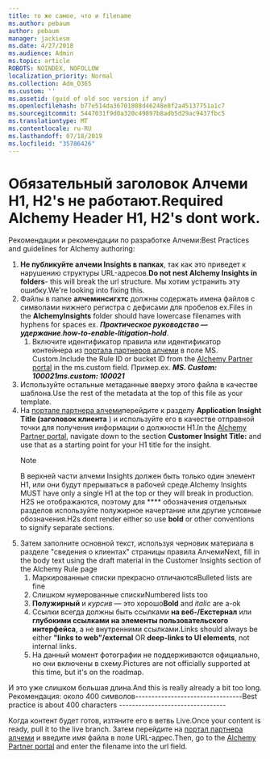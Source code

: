 ```yaml
---
title: то же самое, что и filename
ms.author: pebaum
author: pebaum
manager: jackiesm
ms.date: 4/27/2018
ms.audience: Admin
ms.topic: article
ROBOTS: NOINDEX, NOFOLLOW
localization_priority: Normal
ms.collection: Adm_O365
ms.custom: ''
ms.assetid: (guid of old soc version if any)
ms.openlocfilehash: b77e514da36701808d46248e8f2a45137751a1c7
ms.sourcegitcommit: 5447031f9d0a320c49897b8adb5d29ac9437fbc5
ms.translationtype: MT
ms.contentlocale: ru-RU
ms.lasthandoff: 07/18/2019
ms.locfileid: "35786426"
---
```

# <a name="required-alchemy-header-h1-h2s-dont-work"></a><span data-ttu-id="803ef-102">Обязательный заголовок Алчеми H1, H2's не работают.</span><span class="sxs-lookup"><span data-stu-id="803ef-102">Required Alchemy Header H1, H2's dont work.</span></span>
<span data-ttu-id="803ef-103">Рекомендации и рекомендации по разработке Алчеми:</span><span class="sxs-lookup"><span data-stu-id="803ef-103">Best Practices and guidelines for Alchemy authoring:</span></span>

1. <span data-ttu-id="803ef-104">**Не публикуйте алчеми Insights в папках**, так как это приведет к нарушению структуры URL-адресов.</span><span class="sxs-lookup"><span data-stu-id="803ef-104">**Do not nest Alchemy Insights in folders**- this will break the url structure.</span></span> <span data-ttu-id="803ef-105">Мы хотим устранить эту ошибку.</span><span class="sxs-lookup"><span data-stu-id="803ef-105">We're looking into fixing this.</span></span>
1. <span data-ttu-id="803ef-106">Файлы в папке **алчеминсигхтс** должны содержать имена файлов с символами нижнего регистра с дефисами для пробелов ex.</span><span class="sxs-lookup"><span data-stu-id="803ef-106">Files in the **AlchemyInsights** folder should have lowercase filenames with hyphens for spaces ex.</span></span> <span data-ttu-id="803ef-107">***Практическое руководство — удержание***.</span><span class="sxs-lookup"><span data-stu-id="803ef-107">***how-to-enable-litigation-hold***.</span></span>
    1. <span data-ttu-id="803ef-108">Включите идентификатор правила или идентификатор контейнера из [портала партнеров алчеми](https://alchemyportal.azurewebsites.net) в поле MS. Custom.</span><span class="sxs-lookup"><span data-stu-id="803ef-108">Include the Rule ID or bucket ID from the [Alchemy Partner portal](https://alchemyportal.azurewebsites.net) in the ms.custom field.</span></span> <span data-ttu-id="803ef-109">Пример.</span><span class="sxs-lookup"><span data-stu-id="803ef-109">ex.</span></span> <span data-ttu-id="803ef-110">***MS. Custom: 100021***</span><span class="sxs-lookup"><span data-stu-id="803ef-110">***ms.custom: 100021***</span></span>
1. <span data-ttu-id="803ef-111">Используйте остальные метаданные вверху этого файла в качестве шаблона.</span><span class="sxs-lookup"><span data-stu-id="803ef-111">Use the rest of the metadata at the top of this file as your template.</span></span>
1. <span data-ttu-id="803ef-112">На [портале партнера алчеми](https://alchemyportal.azurewebsites.net)перейдите к разделу **Application Insight Title (заголовок клиента** ) и используйте его в качестве отправной точки для получения информации о должности H1.</span><span class="sxs-lookup"><span data-stu-id="803ef-112">In the [Alchemy Partner portal](https://alchemyportal.azurewebsites.net), navigate down to the section **Customer Insight Title:** and use that as a starting point for your H1 title for the insight.</span></span> 
    > [!NOTE]
    > <span data-ttu-id="803ef-113">В верхней части алчеми Insights должен быть только один элемент H1, или они будут прерываться в рабочей среде.</span><span class="sxs-lookup"><span data-stu-id="803ef-113">Alchemy Insights MUST have only a single H1 at the top or they will break in production.</span></span> <span data-ttu-id="803ef-114">H2S не отображаются, поэтому для \*\*\*\* обозначения отдельных разделов используйте полужирное начертание или другие условные обозначения.</span><span class="sxs-lookup"><span data-stu-id="803ef-114">H2s dont render either so use **bold** or other conventions to signify separate sections.</span></span>
1. <span data-ttu-id="803ef-115">Затем заполните основной текст, используя черновик материала в разделе "сведения о клиентах" страницы правила Алчеми</span><span class="sxs-lookup"><span data-stu-id="803ef-115">Next, fill in the body text using the draft material in the Customer Insights section of the Alchemy Rule page</span></span>
    1. <span data-ttu-id="803ef-116">Маркированные списки прекрасно отличаются</span><span class="sxs-lookup"><span data-stu-id="803ef-116">Bulleted lists are fine</span></span>
    1. <span data-ttu-id="803ef-117">Слишком нумерованные списки</span><span class="sxs-lookup"><span data-stu-id="803ef-117">Numbered lists too</span></span>
    1. <span data-ttu-id="803ef-118">**Полужирный** и *курсив* — это хорошо</span><span class="sxs-lookup"><span data-stu-id="803ef-118">**Bold** and *italic* are a-ok</span></span>
    1. <span data-ttu-id="803ef-119">Ссылки всегда должны быть ссылками **на веб-/Екстернал** или **глубокими ссылками на элементы пользовательского интерфейса**, а не внутренними ссылками.</span><span class="sxs-lookup"><span data-stu-id="803ef-119">Links should always be either **"links to web"/external** OR **deep-links to UI elements**, not internal links.</span></span>
    1. <span data-ttu-id="803ef-120">На данный момент фотографии не поддерживаются официально, но они включены в схему.</span><span class="sxs-lookup"><span data-stu-id="803ef-120">Pictures are not officially supported at this time, but it's on the roadmap.</span></span>

<span data-ttu-id="803ef-121">И это уже слишком большая длина.</span><span class="sxs-lookup"><span data-stu-id="803ef-121">And this is really already a bit too long.</span></span> <span data-ttu-id="803ef-122">Рекомендация: около 400 символов---------------------------------</span><span class="sxs-lookup"><span data-stu-id="803ef-122">Best practice is about 400 characters ---------------------------------</span></span>

<span data-ttu-id="803ef-123">Когда контент будет готов, изтяните его в ветвь Live.</span><span class="sxs-lookup"><span data-stu-id="803ef-123">Once your content is ready, pull it to the live branch.</span></span> <span data-ttu-id="803ef-124">Затем перейдите на [портал партнера алчеми](https://alchemyportal.azurewebsites.net) и введите имя файла в поле URL-адрес.</span><span class="sxs-lookup"><span data-stu-id="803ef-124">Then, go to the [Alchemy Partner portal](https://alchemyportal.azurewebsites.net) and enter the filename into the url field.</span></span> 


